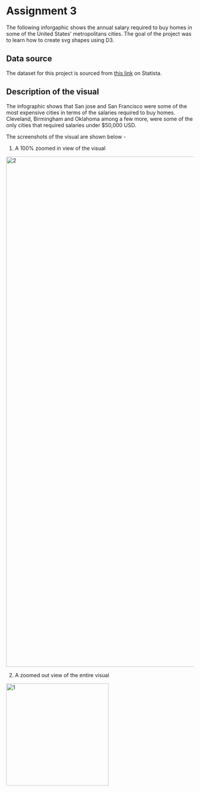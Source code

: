 # Assignment 3

The following inforgaphic shows the annual salary required to buy homes in some of the United States' metropolitans cities. The goal of the project was to learn how to create svg shapes using D3.

## Data source

The dataset for this project is sourced from [this link](https://www-statista-com.ezproxy.pratt.edu/statistics/1235757/salary-needed-to-buy-median-priced-home-usa-by-metro/) on Statista.

## Description of the visual

The infographic shows that San jose and San Francisco were some of the most expensive cities in terms of the salaries required to buy homes. Cleveland, Birmingham and Oklahoma among a few more, were some of the only cities that required salaries under $50,000 USD.

The screenshots of the visual are shown below - 

1. A 100% zoomed in view of the visual

<img width="1373" alt="2" src="https://user-images.githubusercontent.com/102167360/192171893-cde07d0d-e882-4902-a3fe-9e6719f027c6.png">

2. A zoomed out view of the entire visual

<img width="275" alt="1" src="https://user-images.githubusercontent.com/102167360/192171898-bc716e36-3356-4318-8e7a-0249a093316c.png">
